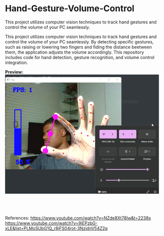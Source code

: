 # Hand-Gesture-Volume-Control
This project utilizes computer vision techniques to track hand gestures and control the volume of your PC seamlessly. 



This project utilizes computer vision techniques to track hand gestures and control the volume of your PC seamlessly. By detecting specific gestures, such as raising or lowering two fingers and fiding the distance beetween them, the application adjusts the volume accordingly. 
This repository includes code for hand detection, gesture recognition, and volume control integration.

**Preview:**
<br/>
<img src="/images/HandTracking.png">
<br/>
<br/>
<br/>
<br/>
<br/>
References:
https://www.youtube.com/watch?v=NZde8Xt78Iw&t=2238s <br/>
https://www.youtube.com/watch?v=9iEPzbG-xLE&list=PLMoSUbG1Q_r8jFS04rot-3NzidnV54Z2q




